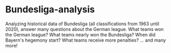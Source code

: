 # Bundesliga-analysis
 Analyzing historical data of Bundesliga (all classifications from 1963 until 2020), answer many questions about the German league. What teams won the German league? What teams nearly won the Bundesliga? When did Bayern's hegemony start? What teams receive more penalties? … and many more!
